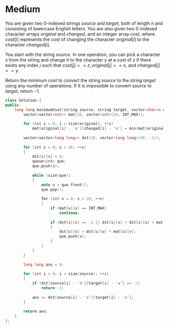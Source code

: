 # Medium

You are given two 0-indexed strings $source$ and $target$, both of length $n$ and consisting of lowercase English letters. You are also given two 0-indexed character arrays $original$ and $changed$, and an integer array $cost$, where $cost[i]$ represents the cost of changing the character $original[i]$ to the character $changed[i]$.

You start with the string $source$. In one operation, you can pick a character $x$ from the string and change it to the character $y$ at a cost of $z$ if there exists any index $j$ such that $cost[j] == z, original[j] == x,$ and $changed[j] == y$.

Return the minimum cost to convert the string $source$ to the string $target$ using any number of operations. If it is impossible to convert $source$ to $target$, return $-1$.

```cpp
class Solution {
public:
    long long minimumCost(string source, string target, vector<char>& original, vector<char>& changed, vector<int>& cost) {
        vector<vector<int>> mat(26, vector<int>(26, INT_MAX));
        
        for (int i = 0; i < size(original); ++i)
            mat[original[i] - 'a'][changed[i] - 'a'] = min(mat[original[i] - 'a'][changed[i] - 'a'], cost[i]);
        
        vector<vector<long long>> dst(26, vector<long long>(26, -1));
        
        for (int s = 0; s < 26; ++s)
        {
            dst[s][s] = 0;
            queue<int> que;
            que.push(s);
            
            while (size(que))
            {
                auto u = que.front();
                que.pop();
                
                for (int v = 0; v < 26; ++v)
                {
                    if (mat[u][v] == INT_MAX)
                        continue;
                    
                    if (dst[s][v] == -1 || dst[s][v] > dst[s][u] + mat[u][v])
                    {
                        dst[s][v] = dst[s][u] + mat[u][v];
                        que.push(v);
                    }
                }
            }
        }
        
        long long ans = 0;
        
        for (int i = 0; i < size(source); ++i)
        {
            if (dst[source[i] - 'a'][target[i] - 'a'] == -1)
                return -1;
            
            ans += dst[source[i] - 'a'][target[i] - 'a'];
        }
        
        return ans;
    }
};
```
